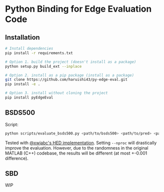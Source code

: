 # Python Binding for Edge Evaluation Code

## Installation

```Bash
# Install dependencies
pip install -r requirements.txt

# Option 1. build the project (doesn't install as a package)
python setup.py build_ext --inplace

# Option 2. install as a pip package (install as a package)
git clone https://github.com/haruishi43/py-edge-eval.git
pip install -e .

# Option 3. install without cloning the project
pip install pyEdgeEval
```

## BSDS500

Script:

```Bash
python scripts/evaluate_bsds500.py <path/to/bsds500> <path/to/pred> <path/to/output> --thresholds=5 --nproc=8
```

Tested with [@xwjabc's HED implementation](https://github.com/xwjabc/hed).
Setting `--nproc` will drastically improve the evaluation.
However, due to the randomness in the original MATLAB (C++) codebase, the results will be different (at most +-0.001 difference).

## SBD

WIP
